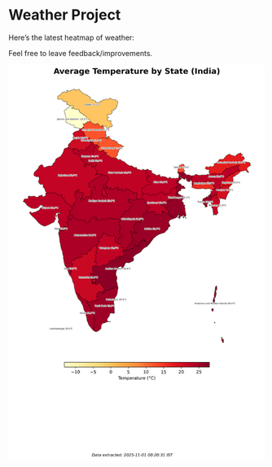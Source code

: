 # Weather Project

Here’s the latest heatmap of weather:

Feel free to leave feedback/improvements.

![India Heatmap](docs/assets/india_heatmap.png?v=0504F9)

